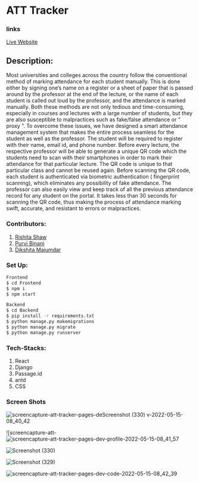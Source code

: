 # ATT Tracker

### links
<a href="https://att-tracker.pages.dev/">Live Website</a>

## Description:

Most universities and colleges across the country follow the conventional method of marking attendance for each student manually. This is done either by signing one’s name on a register or a sheet of paper that is passed around by the professor at the end of the lecture, or the name of each student is called out loud by the professor, and the attendance is marked manually. Both these methods are not only tedious and time-consuming, especially in courses and lectures with a large number of students, but they are also susceptible to malpractices such as fake/false attendance or “ proxy ”. To overcome these issues, we have designed a smart attendance management system that makes the entire process seamless for the student as well as the professor. The student will be required to register with their name, email id, and phone number. Before every lecture, the respective professor will be able to generate a unique QR code which the students need to scan with their smartphones in order to mark their attendance for that particular lecture. The QR code is unique to that particular class and cannot be reused again. Before scanning the QR code, each student is authenticated via biometric authentication   ( fingerprint scanning), which eliminates any possibility of fake attendance. The professor can also easily  view  and keep track of all the previous attendance record for any student on the portal. It takes less than 30 seconds for scanning the QR code, thus making the process of attendance marking swift, accurate, and resistant to errors or malpractices. 

### Contributors:
1. [Rishita Shaw](https://github.com/rishitashaw)
2. [Purvi Binani](https://github.com/Purvi2401)
3. [Dikshita Majumdar](https://github.com/dikshitamajumdar)

### Set Up:
```bash
Frontend
$ cd Frontend
$ npm i
$ npm start

Backend
$ cd Backend
$ pip install -r requirements.txt
$ python manage.py makemigrations
$ python manage.py migrate
$ python manage.py runserver

```

### Tech-Stacks: 
1. React
2. Django
3. Passage.id
4. antd
5. CSS

### Screen Shots
![screencapture-att-tracker-pages-de![Screenshot (330)](https://user-images.githubusercontent.com/75828535/168455564-b47c1794-594e-4e51-846e-83ef07f9dbb4.png)
v-2022-05-15-08_40_42](https://user-images.githubusercontent.com/75828535/168455554-f3ce975e-bf2e-49e9-9690-68ee6d3adf39.png)

![screencapture-att-![screencapture-att-tracker-pages-dev-profile-2022-05-15-08_41_57](https://user-images.githubusercontent.com/75828535/168455572-d1089730-32bd-4313-a228-5149edf8f14a.png)

![Screenshot (330)](https://user-images.githubusercontent.com/75828535/168455632-d6acf56e-8b37-424e-a6e3-ff3610291f78.png)



![Screenshot (329)](https://user-images.githubusercontent.com/75828535/168455641-3995cced-9e99-4a85-a7bc-1b050f0e72cc.png)



![screencapture-att-tracker-pages-dev-code-2022-05-15-08_42_39](https://user-images.githubusercontent.com/75828535/168455646-978bd40b-d649-4609-b592-0c88eba16946.png)
